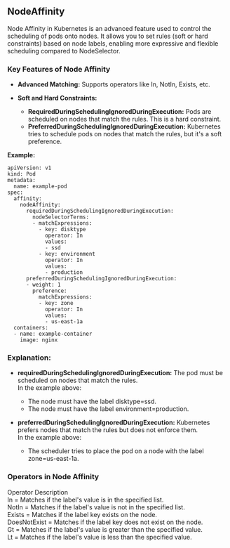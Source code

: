 ## NodeAffinity

Node Affinity in Kubernetes is an advanced feature used to control the scheduling of pods onto nodes. It allows you to set rules (soft or hard constraints) based on node labels, enabling more expressive and flexible scheduling compared to NodeSelector.

### Key Features of Node Affinity

- **Advanced Matching:** Supports operators like In, NotIn, Exists, etc.<br>
- **Soft and Hard Constraints:**<br>

  - **RequiredDuringSchedulingIgnoredDuringExecution:** Pods are scheduled on nodes that match the rules. This is a hard constraint.<br>
  - **PreferredDuringSchedulingIgnoredDuringExecution:** Kubernetes tries to schedule pods on nodes that match the rules, but it's a soft preference.<br>

**Example:**

```
apiVersion: v1
kind: Pod
metadata:
  name: example-pod
spec:
  affinity:
    nodeAffinity:
      requiredDuringSchedulingIgnoredDuringExecution:
        nodeSelectorTerms:
        - matchExpressions:
          - key: disktype
            operator: In
            values:
            - ssd
          - key: environment
            operator: In
            values:
            - production
      preferredDuringSchedulingIgnoredDuringExecution:
      - weight: 1
        preference:
          matchExpressions:
          - key: zone
            operator: In
            values:
            - us-east-1a
  containers:
  - name: example-container
    image: nginx
```

### Explanation:

- **requiredDuringSchedulingIgnoredDuringExecution:** The pod must be scheduled on nodes that match the rules.<br>
  In the example above:<br>

  - The node must have the label disktype=ssd.<br>
  - The node must have the label environment=production.<br>

- **preferredDuringSchedulingIgnoredDuringExecution:** Kubernetes prefers nodes that match the rules but does not enforce them.<br>
  In the example above:<br>
  - The scheduler tries to place the pod on a node with the label zone=us-east-1a.<br>

### Operators in Node Affinity

Operator Description<br>
In = Matches if the label's value is in the specified list.<br>
NotIn = Matches if the label's value is not in the specified list.<br>
Exists = Matches if the label key exists on the node.<br>
DoesNotExist = Matches if the label key does not exist on the node.<br>
Gt = Matches if the label's value is greater than the specified value.<br>
Lt = Matches if the label's value is less than the specified value.<br>
